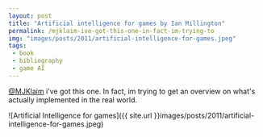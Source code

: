 ```yaml
---
layout: post
title: "Artificial intelligence for games by Ian Millington"
permalink: /mjklaim-ive-got-this-one-in-fact-im-trying-to
img: "images/posts/2011/artificial-intelligence-for-games.jpeg"
tags:
 - book
 - bibliography
 - game AI
---
```


[@MJKlaim](http://twitter.com/mjklaim) i've got this one. In fact, im trying to get an overview on what's actually implemented in the real world. 

![Artificial Intelligence for games]({{ site.url }}images/posts/2011/artificial-intelligence-for-games.jpeg)